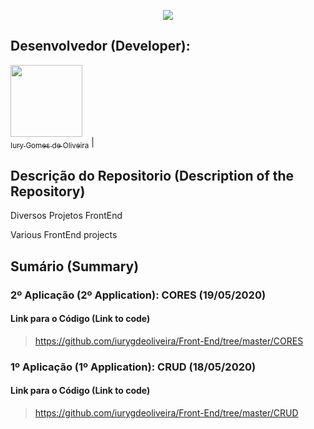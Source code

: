 <p align="center">
  <img src="https://github.com/iurygdeoliveira/Front-End/blob/master/Capa.jpg">
</p>

## Desenvolvedor (Developer):

[<img src="https://avatars3.githubusercontent.com/u/30157522?s=460&u=30d3397df3e4655b6fa8047ac27052569cf7db78&v=4" width=115><br><sub>Iury Gomes de Oliveira</sub>](https://github.com/iurygdeoliveira) |

## Descrição do Repositorio (Description of the Repository)

<p align="justify"> Diversos Projetos FrontEnd </p>
<p align="justify"> Various FrontEnd projects </p>

## Sumário (Summary)

### 2º Aplicação (2º Application): CORES (19/05/2020)

#### Link para o Código (Link to code)

> https://github.com/iurygdeoliveira/Front-End/tree/master/CORES

### 1º Aplicação (1º Application): CRUD (18/05/2020)

#### Link para o Código (Link to code)

> https://github.com/iurygdeoliveira/Front-End/tree/master/CRUD

